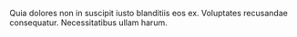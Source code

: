 Quia dolores non in suscipit iusto blanditiis eos ex.
Voluptates recusandae consequatur.
Necessitatibus ullam harum.